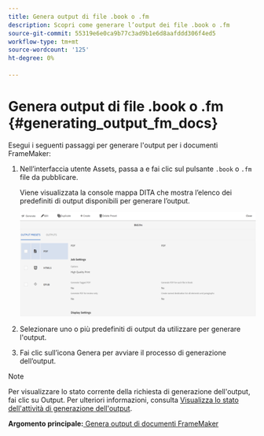 ```yaml
---
title: Genera output di file .book o .fm
description: Scopri come generare l’output dei file .book o .fm
source-git-commit: 55319e6e0ca9b77c3ad9b1e6d8aafddd306f4ed5
workflow-type: tm+mt
source-wordcount: '125'
ht-degree: 0%

---
```



# Genera output di file .book o .fm {#generating_output_fm_docs}

Esegui i seguenti passaggi per generare l&#39;output per i documenti FrameMaker:

1. Nell’interfaccia utente Assets, passa a e fai clic sul pulsante `.book` o `.fm` file da pubblicare.

   Viene visualizzata la console mappa DITA che mostra l’elenco dei predefiniti di output disponibili per generare l’output.

   ![](images/publish-fm-doc.png)

1. Selezionare uno o più predefiniti di output da utilizzare per generare l&#39;output.

1. Fai clic sull’icona Genera per avviare il processo di generazione dell’output.


>[!NOTE]
>
> Per visualizzare lo stato corrente della richiesta di generazione dell&#39;output, fai clic su Output. Per ulteriori informazioni, consulta [Visualizza lo stato dell&#39;attività di generazione dell&#39;output](fm-output-view-status.md).

**Argomento principale:**[ Genera output di documenti FrameMaker](fm-output-generatation.md)

